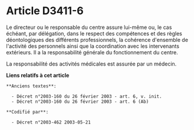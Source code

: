 # Article D3411-6

Le directeur ou le responsable du centre assure lui-même ou, le cas échéant, par délégation, dans le respect des compétences
et des règles déontologiques des différents professionnels, la cohérence d'ensemble de l'activité des personnels ainsi que la
coordination avec les intervenants extérieurs. Il a la responsabilité générale du fonctionnement du centre.

La responsabilité des activités médicales est assurée par un médecin.

**Liens relatifs à cet article**

	**Anciens textes**:

	  - Décret n°2003-160 du 26 février 2003 - art. 6, v. init.
	  - Décret n°2003-160 du 26 février 2003 - art. 6 (Ab)

	**Codifié par**:

	  - Décret n°2003-462 2003-05-21
